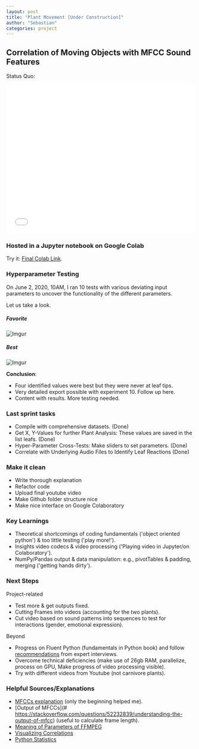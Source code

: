 ```yaml
---
layout: post
title: "Plant Movement [Under Construction]"
author: "Sebastian"
categories: project
---
```


## Correlation of Moving Objects with MFCC Sound Features

Status Quo:

<iframe width="100%" height="400" src="xx_long video hosted on youtube " frameborder="0" allow="accelerometer; autoplay; encrypted-media; gyroscope; picture-in-picture" allowfullscreen></iframe>

### Hosted in a Jupyter notebook on Google Colab
Try it: [Final Colab Link](https://github.com/plantions/video-edge-extractor/).

### Hyperparameter Testing

On June 2, 2020, 10AM, I ran 10 tests with various deviating input parameters to uncover the functionality of the different parameters.

Let us take a look.

##### Favorite

![Imgur](https://i.imgur.com/fe5HRlD.png)

##### Best

![Imgur](https://i.imgur.com/udilLsM.png)

__Conclusion__:
- Four identified values were best but they were never at leaf tips.
- Very detailed export possible with experiment 10. Follow up here.
- Content with results. More testing needed.

### Last sprint tasks
- Compile with comprehensive datasets. (Done)
- Get X, Y-Values for further Plant Analysis: These values are saved in the list leafs. (Done)
- Hyper-Parameter Cross-Tests: Make sliders to set parameters. (Done)
- Correlate with Underlying Audio Files to Identify Leaf Reactions (Done)

### Make it clean
- Write thorough explanation
- Refactor code
- Upload final youtube video
- Make Github folder structure nice
- Make nice interface on Google Colaboratory

### Key Learnings
- Theoretical shortcomings of coding fundamentals ('object oriented python') & too little testing ('play more!').
- Insights video codecs & video processing ('Playing video in Jupyter/on Colaboratory').
- NumPy/Pandas output & data manipulation: e.g., pivotTables & padding, merging ('getting hands dirty').

### Next Steps

Project-related
- Test more & get outputs fixed.
- Cutting Frames into videos (accounting for the two plants).
- Cut video based on sound patterns into sequences to test for interactions (gender,  emotional expression).

Beyond
- Progress on Fluent Python (fundamentals in Python book) and follow [recommendations](https://seduerr91.github.io/blog/experts) from expert interviews.
- Overcome technical deficiencies (make use of 26gb RAM, parallelize, process on GPU, Make progress of video processing visible).
- Try with different videos from Youtube (not carnivore plants).

### Helpful Sources/Explanations

- [MFCCs explanation](https://towardsdatascience.com/how-i-understood-what-features-to-consider-while-training-audio-files-eedfb6e9002b) (only the beginning helped me).
- [Output of MFCCs](# https://stackoverflow.com/questions/52232839/understanding-the-output-of-mfcc) (useful to calculate frame length).
- [Meaning of Parameters of FFMPEG](https://stackoverflow.com/questions/9913032/how-can-i-extract-audio-from-video-with-ffmpeg)
- [Visualizing Correlations](https://towardsdatascience.com/better-heatmaps-and-correlation-matrix-plots-in-python-41445d0f2bec)
- [Python Statistics](https://scipy-lectures.org/packages/statistics/index.html)
